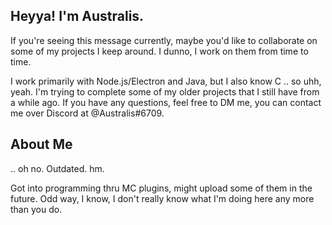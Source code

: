 ## Heyya! I'm Australis. 
If you're seeing this message currently, maybe you'd like to collaborate on some of my projects I keep around. I dunno, I work on them from time to time.

I work primarily with Node.js/Electron and Java, but I also know C .. so uhh, yeah. I'm trying to complete some of my older projects that I still have from a while ago. If you have any questions, feel free to DM me, you can contact me over Discord at @Australis#6709.

## About Me

.. oh no. Outdated. hm.

Got into programming thru MC plugins, might upload some of them in the future. Odd way, I know, I don't really know what I'm doing here any more than you do.
